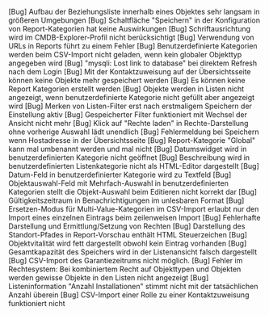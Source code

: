 [Bug]           Aufbau der Beziehungsliste innerhalb eines Objektes sehr langsam in größeren Umgebungen
[Bug]           Schaltfläche "Speichern" in der Konfiguration von Report-Kategorien hat keine Auswirkungen
[Bug]           Schriftausrichtung wird im CMDB-Explorer-Profil nicht berücksichtigt
[Bug]           Verwendung von URLs in Reports führt zu einem Fehler
[Bug]           Benutzerdefinierte Kategorien werden beim CSV-Import nicht geladen, wenn kein globaler Objekttyp angegeben wird
[Bug]           "mysqli: Lost link to database" bei direktem Refresh nach dem Login
[Bug]           Mit der Kontaktzuweisung auf der Übersichtsseite können keine Objekte mehr gespeichert werden
[Bug]           Es können keine Report Kategorien erstellt werden
[Bug]           Objekte werden in Listen nicht angezeigt, wenn benutzerdefinierte Kategorie nicht gefüllt aber angezeigt wird
[Bug]           Merken von Listen-Filter erst nach erstmaligem Speichern der Einstellung aktiv
[Bug]           Gespeicherter Filter funktioniert mit Wechsel der Ansicht nicht mehr
[Bug]           Klick auf "Rechte laden" in Rechte-Darstellung ohne vorherige Auswahl lädt unendlich
[Bug]           Fehlermeldung bei Speichern wenn Hostadresse in der Übersichtsseite
[Bug]           Report-Kategorie "Global" kann mal umbenannt werden und mal nicht
[Bug]           Datumswidget wird in benutzerdefinierten Kategorie nicht geöffnet
[Bug]           Beschreibung wird in benutzerdefinierten Listenkategorie nicht als HTML-Editor dargestellt
[Bug]           Datum-Feld in benutzerdefinierter Kategorie wird zu Textfeld
[Bug]           Objektauswahl-Feld mit Mehrfach-Auswahl in benutzerdefinierten Kategorien stellt die Objekt-Auswahl beim Editieren nicht korrekt dar
[Bug]           Gültigkeitszeitraum in Benachrichtigungen im unlesbaren Format
[Bug]           Ersetzen-Modus für Multi-Value-Kategorien im CSV-Import erlaubt nur den Import eines einzelnen Eintrags beim zeilenweisen Import
[Bug]           Fehlerhafte Darstellung und Ermittlung/Setzung von Rechten
[Bug]           Darstellung des Standort-Pfades in Report-Vorschau enthält HTML Steuerzeichen
[Bug]           Objektvitalität wird fett dargestellt obwohl kein Eintrag vorhanden
[Bug]           Gesamtkapazität des Speichers wird in der Listenansicht falsch dargestellt
[Bug]           CSV-Import des Garantiezeitrums nicht möglich.
[Bug]           Fehler im Rechtesystem: Bei kombiniertem Recht auf Objekttypen und Objekten werden gewisse Objekte in den Listen nicht angezeigt
[Bug]           Listeninformation "Anzahl Installationen" stimmt nicht mit der tatsächlichen Anzahl überein
[Bug]           CSV-Import einer Rolle zu einer Kontaktzuweisung funktioniert nicht